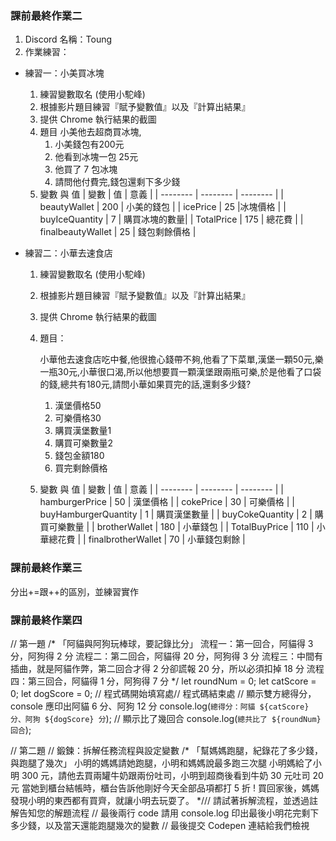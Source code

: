 ### 課前最終作業二
1. Discord 名稱：Toung
2. 作業練習：

*  練習一：小美買冰塊
    1. 練習變數取名 (使用小駝峰)
    2. 根據影片題目練習『賦予變數值』以及『計算出結果』
    3. 提供 Chrome 執行結果的截圖
    4. 題目
        小美他去超商買冰塊,
        1. 小美錢包有200元
        2. 他看到冰塊一包 25元
        3. 他買了 7 包冰塊
        4. 請問他付費完,錢包還剩下多少錢
    5. 變數 與 值
        | 變數 | 值 | 意義 |
        | -------- | -------- | -------- |
        | beautyWallet | 200 | 小美的錢包 |
        | icePrice | 25 |冰塊價格 |
        | buyIceQuantity | 7 | 購買冰塊的數量|
        | TotalPrice | 175 | 總花費 |
        | finalbeautyWallet | 25 | 錢包剩餘價格 |

* 練習二：小華去速食店
    1. 練習變數取名 (使用小駝峰)
    2. 根據影片題目練習『賦予變數值』以及『計算出結果』
    3. 提供 Chrome 執行結果的截圖
    4. 題目：

        小華他去速食店吃中餐,他很擔心錢帶不夠,他看了下菜單,漢堡一顆50元,樂一瓶30元,小華很口渴,所以他想要買一顆漢堡跟兩瓶可樂,於是他看了口袋的錢,總共有180元,請問小華如果買完的話,還剩多少錢?
        1. 漢堡價格50
        2. 可樂價格30
        3. 購買漢堡數量1
        4. 購買可樂數量2
        5. 錢包金額180
        6. 買完剩餘價格
    5. 變數 與 值
        | 變數 | 值 | 意義 |
        | -------- | -------- | -------- |
        | hamburgerPrice | 50 | 漢堡價格 |
        | cokePrice | 30 | 可樂價格 |
        | buyHamburgerQuantity | 1 | 購買漢堡數量 |
        | buyCokeQuantity | 2 | 購買可樂數量 |
        | brotherWallet | 180 | 小華錢包 |
        | TotalBuyPrice | 110 | 小華總花費 |
        | finalbrotherWallet | 70 | 小華錢包剩餘 |

### 課前最終作業三
分出+=跟++的區別，並練習實作

### 課前最終作業四
// 第一題
/*
「阿貓與阿狗玩棒球，要記錄比分」
流程一：第一回合，阿貓得 3 分，阿狗得 2 分
流程二：第二回合，阿貓得 20 分，阿狗得 3 分
流程三：中間有插曲，就是阿貓作弊，第二回合才得 2 分卻謊報 20 分，所以必須扣掉 18 分
流程四：第三回合，阿貓得 1 分，阿狗得 7 分
*/
let roundNum = 0;
let catScore = 0;
let dogScore = 0;
// 程式碼開始填寫處// 程式碼結束處
// 顯示雙方總得分，console 應印出阿貓 6 分、阿狗 12 分
console.log(`總得分：阿貓 ${catScore} 分、阿狗 ${dogScore} 分`);
// 顯示比了幾回合
console.log(`總共比了 ${roundNum} 回合`);

// 第二題
// 鍛鍊：拆解任務流程與設定變數
/*
「幫媽媽跑腿，紀錄花了多少錢，與跑腿了幾次」 
小明的媽媽請她跑腿，小明和媽媽說最多跑三次腿 
小明媽給了小明 300 元，請他去買兩罐牛奶跟兩份吐司，小明到超商後看到牛奶 30 元吐司 20 元 
當她到櫃台結帳時，櫃台告訴他剛好今天全部品項都打 5 折 ! 
買回家後，媽媽發現小明的東西都有買齊，就讓小明去玩耍了。
*/// 請試著拆解流程，並透過註解告知您的解題流程
// 最後兩行 code 請用 console.log 印出最後小明花完剩下多少錢，以及當天還能跑腿幾次的變數
// 最後提交 Codepen 連結給我們檢視
